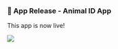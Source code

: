 ### 📱 App Release - Animal ID App 
This app is now live!

<p align="left">
  <a href="https://amethystaurora-robo-animal-guessing-game-front-end-3qe79d.streamlit.app/" target="_blank">
    <img src="https://img.shields.io/badge/Play%20the%20Game-7d3f4e?style=for-the-badge&logo=adobeacrobatreader&logoColor=white"/>
  </a>
</p>

